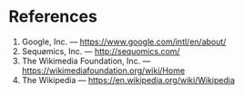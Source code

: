 # References

1. Google, Inc.                   ― https://www.google.com/intl/en/about/
2. Sequømics, Inc.                ― http://sequomics.com/
2. The Wikimedia Foundation, Inc. ― https://wikimediafoundation.org/wiki/Home
3. The Wikipedia                  ― https://en.wikipedia.org/wiki/Wikipedia
